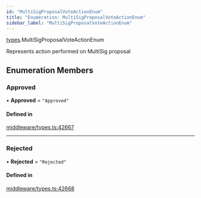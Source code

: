 ```yaml
---
id: "MultiSigProposalVoteActionEnum"
title: "Enumeration: MultiSigProposalVoteActionEnum"
sidebar_label: "MultiSigProposalVoteActionEnum"
---
```


[types](../../../modules/Types/Types.md).MultiSigProposalVoteActionEnum

Represents action performed on MultiSig proposal

## Enumeration Members

### Approved

• **Approved** = ``"Approved"``

#### Defined in

[middleware/types.ts:42667](https://github.com/PolymeshAssociation/polymesh-sdk/blob/968f8d70c/src/middleware/types.ts#L42667)

___

### Rejected

• **Rejected** = ``"Rejected"``

#### Defined in

[middleware/types.ts:42668](https://github.com/PolymeshAssociation/polymesh-sdk/blob/968f8d70c/src/middleware/types.ts#L42668)
